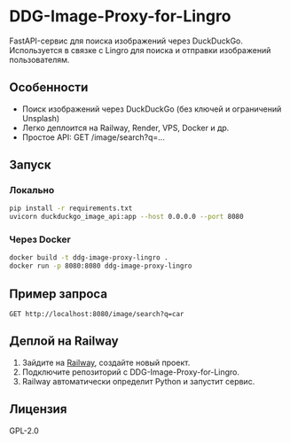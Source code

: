 # DDG-Image-Proxy-for-Lingro

FastAPI-сервис для поиска изображений через DuckDuckGo. Используется в связке с Lingro для поиска и отправки изображений пользователям.

## Особенности

- Поиск изображений через DuckDuckGo (без ключей и ограничений Unsplash)
- Легко деплоится на Railway, Render, VPS, Docker и др.
- Простое API: GET /image/search?q=...

## Запуск

### Локально

```bash
pip install -r requirements.txt
uvicorn duckduckgo_image_api:app --host 0.0.0.0 --port 8080
```

### Через Docker

```bash
docker build -t ddg-image-proxy-lingro .
docker run -p 8080:8080 ddg-image-proxy-lingro
```

## Пример запроса

```
GET http://localhost:8080/image/search?q=car
```

## Деплой на Railway
1. Зайдите на [Railway](https://railway.app/), создайте новый проект.
2. Подключите репозиторий с DDG-Image-Proxy-for-Lingro.
3. Railway автоматически определит Python и запустит сервис.

## Лицензия

GPL-2.0
